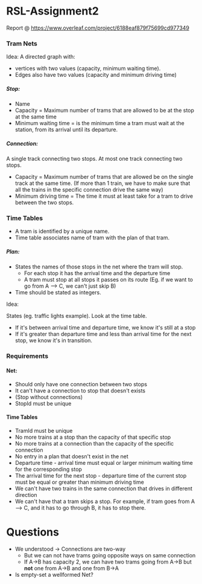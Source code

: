 # RSL-Assignment2
 
 Report @
https://www.overleaf.com/project/6188eaf879f75699cd977349



### Tram Nets

Idea: A directed graph with:

- vertices with two values (capacity, minimum waiting time). 
- Edges also have two values (capacity and minimum driving time)



##### Stop:

- Name
- Capacity = Maximum number of trams that are allowed to be at the stop at the same time
- Minimum waiting time = is the minimum time a tram must wait at the station, from its arrival until its departure.

##### Connection:

A single track connecting two stops. At most one track connecting two stops.

- Capacity = Maximum number of trams that are allowed be on the single track at the same time. (If more than 1 train, we have to make sure that all the trains in the specific connection drive the same way)
- Minimum driving time = The time it must at least take for a tram to drive between the two stops.



### Time Tables

- A tram is identified by a unique name.
- Time table associates name of tram with the plan of that tram.

##### Plan:

- States the names of those stops in the net where the tram will stop.
    - For each stop it has the arrival time and the departure time
    - A tram must stop at all stops it passes on its route (Eg. if we want to go from A --> C, we can't just skip B)
- Time should be stated as integers.

Idea:

States (eg. traffic lights example). Look at the time table.

- If it's between arrival time and departure time, we know it's still at a stop
- If it's greater than departure time and less than arrival time for the next stop, we know it's in transition.


### Requirements

#### Net:

- Should only have one connection between two stops
- It can't have a connection to stop that doesn't exists
- (Stop without connections)
- StopId must be unique



#### Time Tables

- TramId must be unique
- No more trains at a stop than the capacity of that specific stop
- No more trains at a connection than the capacity of the specific connection
- No entry in a plan that doesn't exist in the net
- Departure time - arrival time must equal or larger minimum waiting time for the corresponding stop
- The arrival time for the next stop - departure time of the current stop must be equal or greater than minimum driving time
- We can't have two trains in the same connection that drives in different direction
- We can't have that a tram skips a stop. For example, if tram goes from A --> C, and it has to go through B, it has to stop there.



# Questions

- We understood -> Connections are two-way
    - But we can not have trams going opposite ways on same connection
    - If A->B has capacity 2, we can have two trams going from A->B but
      __not__ one from A->B and one from B->A
- Is empty-set a wellformed Net?
